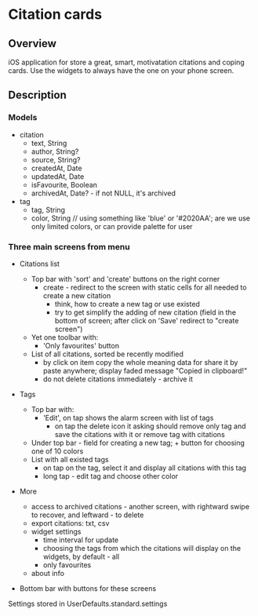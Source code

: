 #  Citation cards
## Overview
iOS application for store a great, smart, motivatation citations and coping cards.
Use the widgets to always have the one on your phone screen.

## Description
### Models
- citation
    - text, String
    - author, String?
    - source, String?
    - createdAt, Date
    - updatedAt, Date
    - isFavourite, Boolean
    - archivedAt, Date? - if not NULL, it's archived
- tag
    - tag, String
    - color, String // using something like 'blue' or '#2020AA'; are we use only limited colors, or can provide palette for user

### Three main screens from menu
- Citations list
    - Top bar with 'sort' and 'create' buttons on the right corner
        - create - redirect to the screen with static cells for all needed to create a new citation
            - think, how to create a new tag or use existed
            - try to get simplify the adding of new citation (field in the bottom of screen; after click on 'Save' redirect to "create screen")
    - Yet one toolbar with:
        - 'Only favourites' button
    - List of all citations, sorted be recently modified
        - by click on item copy the whole meaning data for share it by paste anywhere; display faded message "Copied in clipboard!"
        - do not delete citations immediately - archive it
- Tags
    - Top bar with:
        - 'Edit', on tap shows the alarm screen with list of tags
            - on tap the delete icon it asking should remove only tag and save the citations with it or remove tag with citations
    - Under top bar - field for creating a new tag; + button for choosing one of 10 colors
    - List with all existed tags
        - on tap on the tag, select it and display all citations with this tag
        - long tap - edit tag and choose other color
- More
    - access to archived citations - another screen, with rightward swipe to recover, and leftward - to delete
    - export citations: txt, csv
    - widget settings
        - time interval for update
        - choosing the tags from which the citations will display on the widgets, by default - all
        - only favourites
    - about info

- Bottom bar with buttons for these screens

Settings stored in UserDefaults.standard.settings
